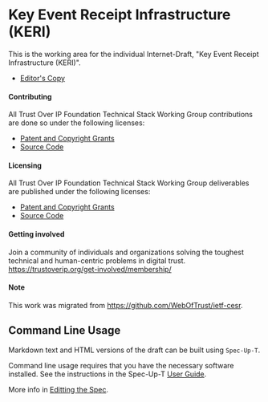 # Key Event Receipt Infrastructure (KERI)

This is the working area for the individual Internet-Draft, "Key Event Receipt Infrastructure (KERI)".

* [Editor's Copy](https://trustoverip.github.io/tswg-keri-specification/)

#### Contributing

All Trust Over IP Foundation Technical Stack Working Group contributions are done so under the following licenses:

* [Patent and Copyright Grants](Contributing.md)
* [Source Code](SOURCE_CODE.md)

#### Licensing

All Trust Over IP Foundation Technical Stack Working Group deliverables are published under the following licenses:

* [Patent and Copyright Grants](LICENSE.md)
* [Source Code](SOURCE_CODE.md)

#### Getting involved

Join a community of individuals and organizations solving the toughest technical and human-centric problems in digital trust. https://trustoverip.org/get-involved/membership/

#### Note

This work was migrated from https://github.com/WebOfTrust/ietf-cesr.

## Command Line Usage

Markdown text and HTML versions of the draft can be built using `Spec-Up-T`.

Command line usage requires that you have the necessary software installed.  See the instructions in the Spec-Up-T [User Guide](https://trustoverip.github.io/spec-up-t-website/docs/getting-started/intro).

More info in [Editting the Spec](/EditingTheSpec).